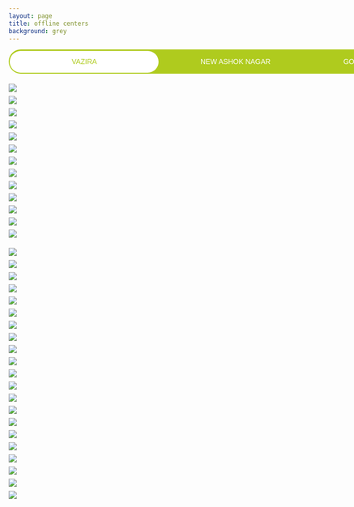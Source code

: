 ```yaml
---
layout: page
title: offline centers
background: grey
---
```


<div class="container">
  <div class="switches-container">
    <input type="radio" id="switchOne" name="switchPlan" value="VAZIRA" checked="checked" />
    <input type="radio" id="switchTwo" name="switchPlan" value="NEW ASHOK NAGAR" />
    <input type="radio" id="switchThird" name="switchPlan" value="GORAI 2017-MARCH 2020" />
    <label for="switchOne">VAZIRA</label>
    <label for="switchTwo">NEW ASHOK NAGAR</label>
    <label for="switchThird">GORAI 2017-MARCH 2020</label>
    <div class="switch-wrapper">
      <div class="switch">
        <div>VAZIRA</div>
        <div>NEW ASHOK NAGAR</div>
        <div>GORAI 2017-MARCH 2020</div>
      </div>
    </div>
  </div>
</div>


<div id=vazira style="padding-top:20px;">

<!-- Vazira branch -->
<ul style="list-style:none; margin: 0; padding: 0; display: grid; gap: 0.5rem; grid-template-columns: repeat(auto-fit, minmax(20rem, 1fr)); max-width: 100%; width: 70rem;">
	<li>
		<a href="">
			<figure>
				<img src="assets/img/offline/vazira/0.jpeg">
				<!--<figcaption>Mountains and volcanos</figcaption>-->
			</figure>
		</a>
	</li>
	<li>
		<a href="">
			<figure>
				<img src="assets/img/offline/vazira/1.jpeg">
				<!--<figcaption>Mountains and volcanos</figcaption>-->
			</figure>
		</a>
	</li>
	<li>
		<a href="">
			<figure>
				<img src="assets/img/offline/vazira/2.jpeg">
				<!--<figcaption>Mountains and volcanos</figcaption>-->
			</figure>
		</a>
	</li>
	<li>
		<a href="">
			<figure>
				<img src="assets/img/offline/vazira/3.jpeg">
				<!--<figcaption>Mountains and volcanos</figcaption>-->
			</figure>
		</a>
	</li>
	<li>
		<a href="">
			<figure>
				<img src="assets/img/offline/vazira/4.jpeg">
				<!--<figcaption>Mountains and volcanos</figcaption>-->
			</figure>
		</a>
	</li>
	<li>
		<a href="">
			<figure>
				<img src="assets/img/offline/vazira/5.jpeg">
				<!--<figcaption>Mountains and volcanos</figcaption>-->
			</figure>
		</a>
	</li>
	<li>
		<a href="">
			<figure>
				<img src="assets/img/offline/vazira/6.jpeg">
				<!--<figcaption>Mountains and volcanos</figcaption>-->
			</figure>
		</a>
	</li>
	<li>
		<a href="">
			<figure>
				<img src="assets/img/offline/vazira/7.jpeg">
				<!--<figcaption>Mountains and volcanos</figcaption>-->
			</figure>
		</a>
	</li>
	<li>
		<a href="">
			<figure>
				<img src="assets/img/offline/vazira/8.jpeg">
				<!--<figcaption>Mountains and volcanos</figcaption>-->
			</figure>
		</a>
	</li>
	<li>
		<a href="">
			<figure>
				<img src="assets/img/offline/vazira/9.jpeg">
				<!--<figcaption>Mountains and volcanos</figcaption>-->
			</figure>
		</a>
	</li>
	<li>
		<a href="">
			<figure>
				<img src="assets/img/offline/vazira/10.jpeg">
				<!--<figcaption>Mountains and volcanos</figcaption>-->
			</figure>
		</a>
	</li>
	<li>
		<a href="">
			<figure>
				<img src="assets/img/offline/vazira/11.jpeg">
				<!--<figcaption>Mountains and volcanos</figcaption>-->
			</figure>
		</a>
	</li>
	<li>
		<a href="">
			<figure>
				<img src="assets/img/offline/vazira/12.jpeg">
				<!--<figcaption>Mountains and volcanos</figcaption>-->
			</figure>
		</a>
	</li>
</ul>
</div>
<!-- Vazira branch ends -->


<!-- new ashok nagar -->

<!-- new ashok nagar ends -->


<!-- Gorai branch -->
<div id=gorai style="padding-top:20px;">

<!-- Vazira branch -->
<ul style="list-style:none; margin: 0; padding: 0; display: grid; gap: 0.5rem; grid-template-columns: repeat(auto-fit, minmax(20rem, 1fr)); max-width: 100%; width: 70rem;">
	<li>
		<a href="">
			<figure>
				<img src="assets/img/offline/gorai/0.jpeg">
				<!--<figcaption>Mountains and volcanos</figcaption>-->
			</figure>
		</a>
	</li>
	<li>
		<a href="">
			<figure>
				<img src="assets/img/offline/gorai/1.jpeg">
				<!--<figcaption>Mountains and volcanos</figcaption>-->
			</figure>
		</a>
	</li>
	<li>
		<a href="">
			<figure>
				<img src="assets/img/offline/gorai/2.jpeg">
				<!--<figcaption>Mountains and volcanos</figcaption>-->
			</figure>
		</a>
	</li>
	<li>
		<a href="">
			<figure>
				<img src="assets/img/offline/gorai/3.jpeg">
				<!--<figcaption>Mountains and volcanos</figcaption>-->
			</figure>
		</a>
	</li>
	<li>
		<a href="">
			<figure>
				<img src="assets/img/offline/gorai/4.jpeg">
				<!--<figcaption>Mountains and volcanos</figcaption>-->
			</figure>
		</a>
	</li>
	<li>
		<a href="">
			<figure>
				<img src="assets/img/offline/gorai/5.jpeg">
				<!--<figcaption>Mountains and volcanos</figcaption>-->
			</figure>
		</a>
	</li>
	<li>
		<a href="">
			<figure>
				<img src="assets/img/offline/gorai/6.jpeg">
				<!--<figcaption>Mountains and volcanos</figcaption>-->
			</figure>
		</a>
	</li>
	<li>
		<a href="">
			<figure>
				<img src="assets/img/offline/gorai/7.jpeg">
				<!--<figcaption>Mountains and volcanos</figcaption>-->
			</figure>
		</a>
	</li>
	<li>
		<a href="">
			<figure>
				<img src="assets/img/offline/gorai/8.jpeg">
				<!--<figcaption>Mountains and volcanos</figcaption>-->
			</figure>
		</a>
	</li>
	<li>
		<a href="">
			<figure>
				<img src="assets/img/offline/gorai/9.jpeg">
				<!--<figcaption>Mountains and volcanos</figcaption>-->
			</figure>
		</a>
	</li>
	<li>
		<a href="">
			<figure>
				<img src="assets/img/offline/gorai/10.jpeg">
				<!--<figcaption>Mountains and volcanos</figcaption>-->
			</figure>
		</a>
	</li>
	<li>
		<a href="">
			<figure>
				<img src="assets/img/offline/gorai/11.jpeg">
				<!--<figcaption>Mountains and volcanos</figcaption>-->
			</figure>
		</a>
	</li>
	<li>
		<a href="">
			<figure>
				<img src="assets/img/offline/gorai/12.jpeg">
				<!--<figcaption>Mountains and volcanos</figcaption>-->
			</figure>
		</a>
	</li>
    <li>
		<a href="">
			<figure>
				<img src="assets/img/offline/gorai/13.jpeg">
				<!--<figcaption>Mountains and volcanos</figcaption>-->
			</figure>
		</a>
	</li><li>
		<a href="">
			<figure>
				<img src="assets/img/offline/gorai/14.jpeg">
				<!--<figcaption>Mountains and volcanos</figcaption>-->
			</figure>
		</a>
	</li><li>
		<a href="">
			<figure>
				<img src="assets/img/offline/gorai/15.jpeg">
				<!--<figcaption>Mountains and volcanos</figcaption>-->
			</figure>
		</a>
	</li><li>
		<a href="">
			<figure>
				<img src="assets/img/offline/gorai/16.jpeg">
				<!--<figcaption>Mountains and volcanos</figcaption>-->
			</figure>
		</a>
	</li><li>
		<a href="">
			<figure>
				<img src="assets/img/offline/gorai/17.jpeg">
				<!--<figcaption>Mountains and volcanos</figcaption>-->
			</figure>
		</a>
	</li><li>
		<a href="">
			<figure>
				<img src="assets/img/offline/gorai/18.jpeg">
				<!--<figcaption>Mountains and volcanos</figcaption>-->
			</figure>
		</a>
	</li><li>
		<a href="">
			<figure>
				<img src="assets/img/offline/gorai/19.jpeg">
				<!--<figcaption>Mountains and volcanos</figcaption>-->
			</figure>
		</a>
	</li><li>
		<a href="">
			<figure>
				<img src="assets/img/offline/gorai/20.jpeg">
				<!--<figcaption>Mountains and volcanos</figcaption>-->
			</figure>
		</a>
	</li>
</ul>
</div>
<!-- Gorai branch ends -->
<style>
    * {
    box-sizing: border-box;
}
:root {
    --switches-bg-color: #AFCB1E;
    --switches-label-color: white ;
    --switch-bg-color: white;
    --switch-text-color: #AFCB1E ;
}
body {
    font-family: 'Lucida Sans', 'Lucida Sans Regular', 'Lucida Grande', 'Lucida Sans Unicode', Geneva, Verdana, sans-serif;
}
/* container for all of the switch elements 
    - adjust "width" to fit the content accordingly 
*/
.switches-container {
    width: 56rem;
    position: relative;
    display: flex;
    padding: 0;
    position: relative;
    background: var(--switches-bg-color);
    line-height: 3rem;
    border-radius: 3rem;
    margin-left: auto;
    margin-right: auto;
}
/* input (radio) for toggling. hidden - use labels for clicking on */
.switches-container input {
    visibility: hidden;
    position: absolute;
    top: 0;
}
/* labels for the input (radio) boxes - something to click on */
.switches-container label {
    width: 33.33%;
    padding: 0;
    margin: 0;
    text-align: center;
    cursor: pointer;
    color: var(--switches-label-color);
}
/* switch highlighters wrapper (sliding left / right) 
    - need wrapper to enable the even margins around the highlight box
*/
.switch-wrapper {
    position: absolute;
    top: 0;
    bottom: 0;
    width: 33.33%;
    padding: 0.15rem;
    z-index: 3;
    transition: transform .5s cubic-bezier(.77, 0, .175, 1);
    /* transition: transform 1s; */
}
/* switch box highlighter */
.switch {
    border-radius: 3rem;
    background: var(--switch-bg-color);
    height: 100%;
}
/* switch box labels
    - default setup
    - toggle afterwards based on radio:checked status 
*/
.switch div {
    width: 100%;
    text-align: center;
    opacity: 0;
    display: block;
    color: var(--switch-text-color) ;
    transition: opacity .2s cubic-bezier(.77, 0, .175, 1) .125s;
    will-change: opacity;
    position: absolute;
    top: 0;
    left: 0;
}
/* slide the switch box from right to left */
.switches-container input:nth-of-type(1):checked~.switch-wrapper {
    transform: translateX(0%);
}
/* slide the switch box from left to right */
.switches-container input:nth-of-type(2):checked~.switch-wrapper {
    transform: translateX(100%);
}
/* toggle the switch box labels - first checkbox:checked - show first switch div */
.switches-container input:nth-of-type(1):checked~.switch-wrapper .switch div:nth-of-type(1) {
    opacity: 1;
}
/* toggle the switch box labels - second checkbox:checked - show second switch div */
.switches-container input:nth-of-type(2):checked~.switch-wrapper .switch div:nth-of-type(2) {
    opacity: 1;
}
    #switchThird {
      /* Adjust styles as needed */
      background-color: #3498db;
      color: white;
    }

    #switchThird:checked~.switch-wrapper {
      transform: translateX(200%);
    }

    #switchThird:checked~.switch-wrapper .switch div:nth-of-type(3) {
      opacity: 1;
    }

img {
	width: 100%;
	display: block;
	aspect-ratio: 1 / 1;
	object-fit: cover;
	transition: transform 1000ms;
}
figure {
	margin: 0;
	position: relative;
	overflow: hidden;
}
figure::after {
	content: '';
	position: absolute;
	top: 50%;
	left: 50%;
	width: 200%;
	height: 200%;
	background: rgba(0, 0, 0, 0.5);
	transform-origin: center;
	opacity: 0;
	transform: scale(2);
	transition: opacity 300ms;
}
figcaption {
	position: absolute;
	top: 0;
	left: 0;
	width: 100%;
	height: 100%;
	display: flex;
	justify-content: center;
	place-items: center;
	text-align: center;
	padding: 1rem;
	color: white;
	font-size: 1.2rem;
	z-index: 1;
	opacity: 0;
	transition: opacity 600ms, transform 600ms;
}
a:is(:hover, :focus) figure::after {
	opacity: 1;
}
a:is(:hover, :focus) figcaption {
	opacity: 1;
	transition: opacity 600ms;
}
.box {
	border-radius: 150px;
	background:#fff;
	position:relative;
	overflow: hidden;
	text-align:center;
}
.box:before {
    position: absolute;
    content: '';
    left: 0px;
    top: 0px;
    width: 0px;
    height: 100%;
    border-radius: 150px;
    box-shadow: inset 0 0 25px rgba(0,0,0,0.30);
    transition: all 0.3s ease;
    background-image: linear-gradient(to right, #3c70a4 0%, #64b2cd 100%);
}
.box:hover:before {
    width: 100%;
}
.box:hover .image-wrapper {
	padding:0;
}
.box:hover .box-desc {
	color:#fff;
}
.box:hover .social li a {
	background:#fff;
	background-image: none;
	color:#000;
}
.box:hover .social li a:hover {
	background:#1d1d1d;
	color:#fff;
}
.image-wrapper {
    position: relative;
	max-width: 210px;
    max-height: 210px;
	margin:0 auto;
    overflow: hidden;
    border-radius: 50%;
    padding: 15px;
    transition: all 0.5s ease;
    box-shadow: inset 0px 0px 20px rgba(0,0,0,0.20);
}
.image-wrapper img {
    border-radius: 50%;
    transition: all 500ms ease;
}
.box-desc {
	position:relative;
}
ul.social {
	padding:0;
}
ul.social li {
	display:inline-block;
	list-style-type:none;
}
ul.social li a {
	position:relative;
	width: 36px;
    height: 36px;
	background-image: linear-gradient(to right, #3c70a4 0%, #64b2cd 100%);
	display:inline-block;
	line-height:36px;
	border-radius:50%;
	color:#fff;
	transition: all .5s ease;
}
@media (prefers-reduced-motion: no-preference) {
	figcaption {
		transform: translate3d(0, 2rem, 0);
	}
	figure::after {
		border-radius: 50%;
		opacity: 1;
		transform: scale(0);
		transition: transform 900ms;
	}
	a:is(:hover, :focus) figure::after {
		transform: scale(2.5);
	}
	a:is(:hover, :focus) figcaption {
		opacity: 1;
		transform: translate3d(0, 0, 0);
		transition: opacity 600ms 400ms, transform 600ms 400ms;
	}
	a:is(:hover, :focus) img {
		transform: scale(1.2);
	}
}

  </style>

<script src="https://code.jquery.com/jquery-3.5.1.min.js"></script>

<script>
    $('#switchOne').click(function() {
        $('#vazira').fadeIn();
        $('#gorai').fadeOut();
        $('#ashok').fadeOut();
    });

    $('#switchThird').click(function() {
        $('#gorai').fadeIn();
        $('#vazira').fadeOut();
        $('#ashok').fadeOut();
    });

    $('#switchTwo').click(function() {
        $('#ashok').fadeIn();
        $('#vazira').fadeOut();
        $('#gorai').fadeOut();
    });


</script>
